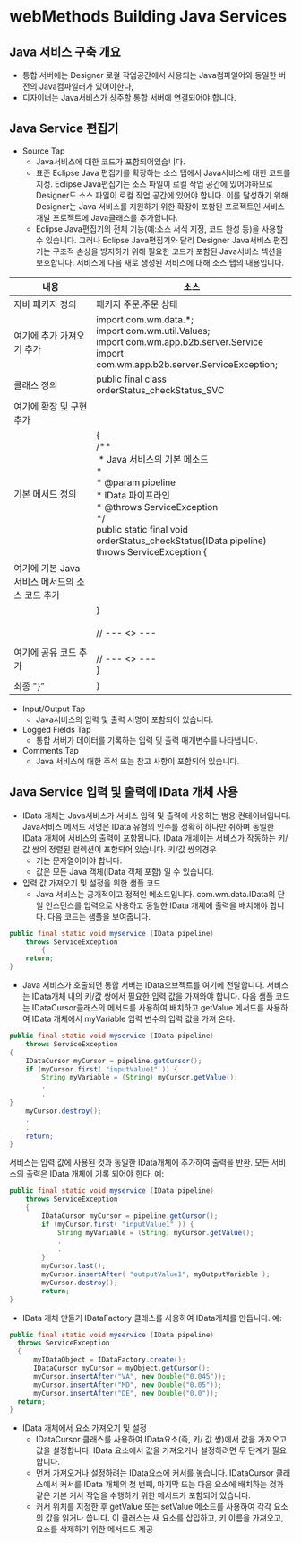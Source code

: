# webMethods Building Java Services

## Java 서비스 구축 개요
* 통합 서버에는 Designer 로컬 작업공간에서 사용되는 Java컴파일어와 동일한 버전의 Java컴파일러가 있어야한다,
* 디자이너는 Java서비스가 상주할 통합 서버에 연결되어야 합니다.

## Java Service 편집기
* Source Tap
  *  Java서비스에 대한 코드가 포함되어있습니다.
  * 표준 Eclipse Java 편집기를 확장하는 소스 탭에서 Java서비스에 대한 코드를 지정. Eclipse Java편집기는 소스 파일이 로컬 작업 공간에 있어야하므로 Designer도 소스 파일이 로컬 작업 공간에 있어야 합니다. 이를 달성하기 위해 Designer는 Java 서비스를 지원하기 위한 확장이 포함된 프로젝트인 서비스 개발 프로젝트에 Java클래스를 추가합니다. 
  * Eclipse Java편집기의 전체 기능(예:소스 서식 지정, 코드 완성 등)을 사용할 수 있습니다. 그러나 Eclipse Java편집기와 달리 Designer Java서비스 편집기는 구조적 손상을 방지하기 위해 필요한 코드가 포함된 Java서비스 섹션을 보호합니다. 서비스에 다음 새로 생성된 서비스에 대해 소스 탭의 내용입니다.

|내용|소스|
|---|---|
|자바 패키지 정의|패키지 주문.주문 상태|
|여기에 추가 가져오기 추가|import com.wm.data.*; <br> import com.wm.util.Values; <br> import com.wm.app.b2b.server.Service<br>import com.wm.app.b2b.server.ServiceException;|
|클래스 정의|public final class orderStatus_checkStatus_SVC|
|여기에 확장 및 구현 추가|  |
|기본 메서드 정의|{  <br>/**  <br>&nbsp;* Java 서비스의 기본 메소드 <br>*  <br>* @param pipeline  <br>* IData 파이프라인  <br>* @throws ServiceException  <br>*/  <br>public static final void  <br>orderStatus_checkStatus(IData pipeline)  <br>throws ServiceException { |
|여기에 기본 Java 서비스 메서드의 소스 코드 추가|  |
| | }<br><br> // --- <<IS-BEGIN-SHARED-SOURCE-AREA>> ---|
|여기에 공유 코드 추가| <br>// --- <<IS-END-SHARED-SOURCE-AREA>> ---<br> }|
|최종 "}"| } |
* Input/Output Tap
  *  Java서비스의 입력 및 출력 서명이 포함되어 있습니다. 
* Logged Fields Tap
  *  통합 서버가 데이터를 기록하는 입력 및 출력 매개변수를 나타냅니다. 
* Comments Tap
  *  Java 서비스에 대한 주석 또는 참고 사항이 포함되어 있습니다.
## Java Service 입력 및 출력에 IData 개체 사용
* IData 개체는 Java서비스가 서비스 입력 및 출력에 사용하는 범용 컨테이너입니다. Java서비스 메서드 서명은 IData 유형의 인수를 정확히 하나만 취하며 동일한 IData 개체에 서비스의 출력이 포함됩니다. IData 개체이는 서비스가 작동하는 키/값 쌍의 정렬된 컬렉션이 포함되어 있습니다. 키/값 쌍의경우
  * 키는 문자열이어야 합니다.
  * 값은 모든 Java 객체(IData 객체 포함) 일 수 있습니다.
* 입력 값 가져오기 및 설정을 위한 샘플 코드
  * Java 서비스는 공개적이고 정적인 메소드입니다. com.wm.data.IData의 단일 인스턴스를 입력으로 사용하고 동일한 IData 개체에 출력을 배치해야 합니다. 다음 코드는 샘플을 보여줍니다.
```java
public final static void myservice (IData pipeline)  
	throws ServiceException  
		{  
	return;  
}
```
  * Java 서비스가 호출되면 통합 서버는 IData오브젝트를 여기에 전달합니다. 서비스는 IData개체 내의 키/값 쌍에서 필요한 입력 값을 가져와야 합니다. 다음 샘플 코드는 IDataCursor클래스의 메서드를 사용하여 배치하고 getValue 메서드를 사용하여 IData 개체에서 myVariable 입력 변수의 입력 값을 가져 온다.
```java
public final static void myservice (IData pipeline)  
	throws ServiceException  
{  
	IDataCursor myCursor = pipeline.getCursor();  
	if (myCursor.first( "inputValue1" )) {  
		String myVariable = (String) myCursor.getValue();  
		.  
		.  
}  
	myCursor.destroy();  
	.  
	.  
	return;  
}
```
서비스는 입력 값에 사용된 것과 동일한 IData개체에 추가하여 출력을 반환. 모든 서비스의 출력은 IData 개체에 기록 되어야 한다. 
예:
```java
public final static void myservice (IData pipeline)  
	throws ServiceException  
	{  
		IDataCursor myCursor = pipeline.getCursor();  
		if (myCursor.first( "inputValue1" )) {  
			String myVariable = (String) myCursor.getValue();  
			.  
			.  
		}  
		myCursor.last();  
		myCursor.insertAfter( "outputValue1", myOutputVariable );  
		myCursor.destroy();  
		return;  
}
```

  * IData 개체 만들기
  IDataFactory 클래스를 사용하여 IData개체를 만듭니다.
  예:
  ```java
public final static void myservice (IData pipeline)  
	throws ServiceException  
	{  
		myIDataObject = IDataFactory.create();  
		IDataCursor myCursor = myObject.getCursor();  
		myCursor.insertAfter("VA", new Double("0.045"));  
		myCursor.insertAfter("MD", new Double("0.05"));  
		myCursor.insertAfter("DE", new Double("0.0"));  
	return;  
}
  ```
* IData 개체에서 요소 가져오기 및 설정
  * IDataCursor 클래스를 사용하여 IData요소(즉, 키/ 값 쌍)에서 값을 가져오고 값을 설정합니다. IData 요소에서 값을 가져오거나 설정하려면 두 단계가 필요합니다.
  * 먼저 가져오거나 설정하려는 IData요소에 커서를 놓습니다. IDataCursor 클래스에서 커서를 IData 개체의 첫 번째, 마지막 또는 다음 요소에 배치하는 것과 같은 기본 커서 작업을 수행하기 위한 메서드가 포함되어 있습니다.
  * 커서 위치를 지정한 후 getValue 또는 setValue 메소드를 사용하여 각각 요소의 값을 읽거나 씁니다. 이 클래스는 새 요소를 삽입하고, 키 이름을 가져오고, 요소를 삭제하기 위한 메서드도 제공
